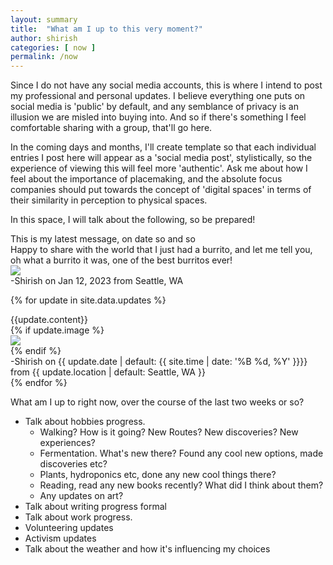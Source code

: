 ```yaml
---
layout: summary
title:  "What am I up to this very moment?"
author: shirish
categories: [ now ]
permalink: /now
---
```


Since I do not have any social media accounts, this is where I intend to post my professional and personal updates. I believe everything one puts on social media is 'public' by default, and any semblance of privacy is an illusion we are misled into buying into. And so if there's something I feel comfortable sharing with a group, that'll go here.

In the coming days and months, I'll create template so that each individual entries I post here will appear as a 'social media post', stylistically, so the experience of viewing this will feel more 'authentic'. Ask me about how I feel about the importance of placemaking, and the absolute focus companies should put towards the concept of 'digital spaces' in terms of their similarity in perception to physical spaces.

In this space, I will talk about the following, so be prepared!

<link href="{{ site.url }}/assets/css/tooltip.css" rel="stylesheet">

<div class="message tooltip-left">
This is my latest message, on date so and so
</div>

<div class="message tooltip-right">
  <div class='cont'>
  Happy to share with the world that I just had a burrito, and let me tell you, oh what a burrito it was, one of the best burritos ever!
  </div>
  <div class="img">
    <img src="https://www.shirish.me/assets/images/profile/4.jpg">
  </div>
<div class="date-box">-Shirish on Jan 12, 2023 from Seattle, WA</div>
</div>

{% for update in site.data.updates %}
<div class="message tooltip-right">
  <div class='cont'>
  {{update.content}}
  </div>
  {% if update.image %}
  <div class="img">
    <img src="{{update.image}}">
  </div>
  {% endif %}
<div class="date-box">-Shirish on {{ update.date | default: {{ site.time | date: '%B %d, %Y' }}}} from {{ update.location | default: Seattle, WA }}</div>
</div>
{% endfor %}



What am I up to right now, over the course of the last two weeks or so?
  * Talk about hobbies progress.
    * Walking? How is it going? New Routes? New discoveries? New experiences?
    * Fermentation. What's new there? Found any cool new options, made discoveries etc?
    * Plants, hydroponics etc, done any new cool things there?
    * Reading, read any new books recently? What did I think about them?
    * Any updates on art?
  * Talk about writing progress formal
  * Talk about work progress.
  * Volunteering updates
  * Activism updates
  * Talk about the weather and how it's influencing my choices
